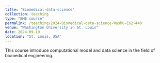 ```yaml
---
title: "Biomedical-data-science"
collection: teaching
type: "BME course"
permalink: /teaching/2024-Biomedical-data-science-WashU-E62-440
venue: "Washington University in St. Louis"
date: 2024-09-10
location: "St. Louis, USA"
---
```


This course introduce computational model and data science in the field of biomedical engineering.


